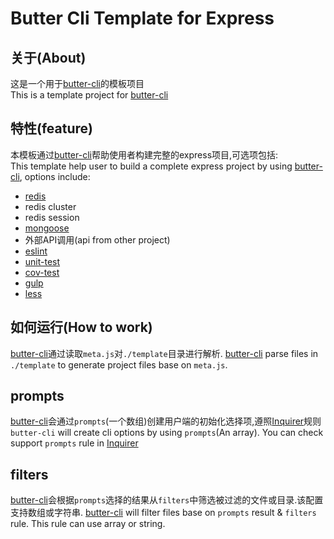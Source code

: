 Butter Cli Template for Express
============

关于(About)
---------
这是一个用于[butter-cli](https://www.npmjs.com/package/butter-cli)的模板项目  
This is a template project for [butter-cli](https://www.npmjs.com/package/butter-cli)

特性(feature)
---------
本模板通过[butter-cli](https://www.npmjs.com/package/butter-cli)帮助使用者构建完整的express项目,可选项包括:  
This template help user to build a complete express project by using [butter-cli](https://www.npmjs.com/package/butter-cli), options include:

- [redis](https://github.com/luin/ioredis)
- redis cluster
- redis session
- [mongoose](http://mongoosejs.com/)
- 外部API调用(api from other project)
- [eslint](http://eslint.org/)
- [unit-test](http://mochajs.org/)
- [cov-test](https://github.com/gotwarlost/istanbul)
- [gulp](http://gulpjs.com/)
- [less](http://lesscss.org/)

如何运行(How to work)
---------
[butter-cli](https://www.npmjs.com/package/butter-cli)通过读取`meta.js`对`./template`目录进行解析.
[butter-cli](https://www.npmjs.com/package/butter-cli) parse files in `./template` to generate project files base on `meta.js`. 

## prompts
[butter-cli](https://www.npmjs.com/package/butter-cli)会通过`prompts`(一个数组)创建用户端的初始化选择项,遵照[Inquirer](https://github.com/SBoudrias/Inquirer.js#question)规则
`butter-cli` will create cli options by using `prompts`(An array). You can check support `prompts` rule in [Inquirer](https://github.com/SBoudrias/Inquirer.js#question)

## filters
[butter-cli](https://www.npmjs.com/package/butter-cli)会根据`prompts`选择的结果从`filters`中筛选被过滤的文件或目录.该配置支持数组或字符串.
[butter-cli](https://www.npmjs.com/package/butter-cli) will filter files base on `prompts` result & `filters` rule. This rule can use array or string. 
